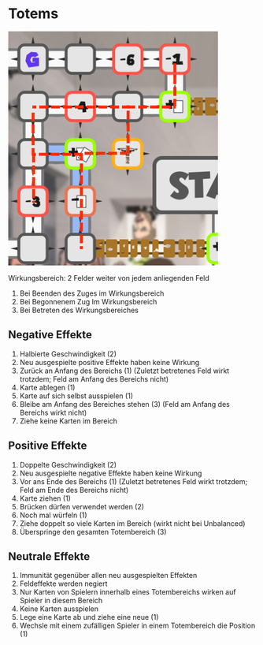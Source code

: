 # Totems
![Totems][logo]

[logo]: ./totems.png "Totems beschreibung"

Wirkungsbereich:
2 Felder weiter von jedem anliegenden Feld

1. Bei Beenden des Zuges im Wirkungsbereich
2. Bei Begonnenem Zug Im Wirkungsbereich
3. Bei Betreten des Wirkungsbereiches

## Negative Effekte
1.	Halbierte Geschwindigkeit (2)
2.	Neu ausgespielte positive Effekte haben keine Wirkung
3.	Zurück an Anfang des Bereichs (1)
    (Zuletzt betretenes Feld wirkt trotzdem; Feld am Anfang des Bereichs nicht)
4.	Karte ablegen (1)
5.	Karte auf sich selbst ausspielen (1)
6.	Bleibe am Anfang des Bereiches stehen (3)
(Feld am Anfang des Bereichs wirkt nicht)
7.	Ziehe keine Karten im Bereich

## Positive Effekte
1.	Doppelte Geschwindigkeit (2)
2.	Neu ausgespielte negative Effekte haben keine Wirkung
3.	Vor ans Ende des Bereichs (1)
    (Zuletzt betretenes Feld wirkt trotzdem; Feld am Ende des Bereichs nicht)
4.	Karte ziehen (1)
5.	Brücken dürfen verwendet werden (2)
6.	Noch mal würfeln (1)
7.	Ziehe doppelt so viele Karten im Bereich (wirkt nicht bei Unbalanced)
8.	Überspringe den gesamten Totembereich (3)


## Neutrale Effekte
1.	Immunität gegenüber allen neu ausgespielten Effekten
2.	Feldeffekte werden negiert
3.	Nur Karten von Spielern innerhalb eines Totembereichs wirken auf Spieler in diesem Bereich
4.	Keine Karten ausspielen
5.	Lege eine Karte ab und ziehe eine neue (1)
6.	Wechsle mit einem zufälligen Spieler in einem Totembereich die Position (1)
 

